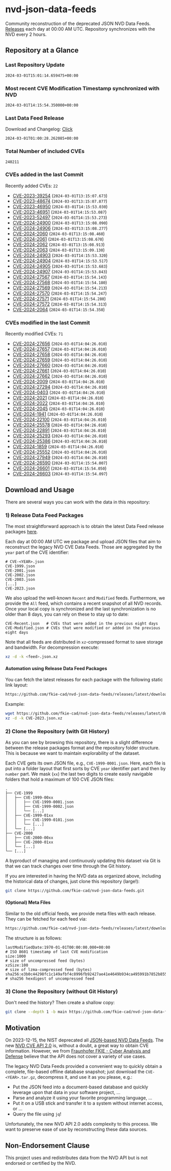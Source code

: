# nvd-json-data-feeds

Community reconstruction of the deprecated JSON NVD Data Feeds. 
[Releases](https://github.com/fkie-cad/nvd-json-data-feeds/releases/latest) each day at 00:00 AM UTC.
Repository synchronizes with the NVD every 2 hours.

## Repository at a Glance

### Last Repository Update

```plain
2024-03-01T15:01:14.659475+00:00
```

### Most recent CVE Modification Timestamp synchronized with NVD

```plain
2024-03-01T14:15:54.350000+00:00
```

### Last Data Feed Release

Download and Changelog: [Click](https://github.com/fkie-cad/nvd-json-data-feeds/releases/latest)

```plain
2024-03-01T01:00:28.262085+00:00
```

### Total Number of included CVEs

```plain
240211
```

### CVEs added in the last Commit

Recently added CVEs: `22`

* [CVE-2023-39254](CVE-2023/CVE-2023-392xx/CVE-2023-39254.json) (`2024-03-01T13:15:07.673`)
* [CVE-2023-48674](CVE-2023/CVE-2023-486xx/CVE-2023-48674.json) (`2024-03-01T13:15:07.877`)
* [CVE-2023-46950](CVE-2023/CVE-2023-469xx/CVE-2023-46950.json) (`2024-03-01T14:15:53.030`)
* [CVE-2023-46951](CVE-2023/CVE-2023-469xx/CVE-2023-46951.json) (`2024-03-01T14:15:53.087`)
* [CVE-2023-52497](CVE-2023/CVE-2023-524xx/CVE-2023-52497.json) (`2024-03-01T14:15:53.273`)
* [CVE-2024-24900](CVE-2024/CVE-2024-249xx/CVE-2024-24900.json) (`2024-03-01T13:15:08.090`)
* [CVE-2024-24906](CVE-2024/CVE-2024-249xx/CVE-2024-24906.json) (`2024-03-01T13:15:08.277`)
* [CVE-2024-2060](CVE-2024/CVE-2024-20xx/CVE-2024-2060.json) (`2024-03-01T13:15:08.460`)
* [CVE-2024-2061](CVE-2024/CVE-2024-20xx/CVE-2024-2061.json) (`2024-03-01T13:15:08.670`)
* [CVE-2024-2062](CVE-2024/CVE-2024-20xx/CVE-2024-2062.json) (`2024-03-01T13:15:08.913`)
* [CVE-2024-2063](CVE-2024/CVE-2024-20xx/CVE-2024-2063.json) (`2024-03-01T13:15:09.130`)
* [CVE-2024-24903](CVE-2024/CVE-2024-249xx/CVE-2024-24903.json) (`2024-03-01T14:15:53.320`)
* [CVE-2024-24904](CVE-2024/CVE-2024-249xx/CVE-2024-24904.json) (`2024-03-01T14:15:53.517`)
* [CVE-2024-24905](CVE-2024/CVE-2024-249xx/CVE-2024-24905.json) (`2024-03-01T14:15:53.683`)
* [CVE-2024-24907](CVE-2024/CVE-2024-249xx/CVE-2024-24907.json) (`2024-03-01T14:15:53.843`)
* [CVE-2024-27567](CVE-2024/CVE-2024-275xx/CVE-2024-27567.json) (`2024-03-01T14:15:54.143`)
* [CVE-2024-27568](CVE-2024/CVE-2024-275xx/CVE-2024-27568.json) (`2024-03-01T14:15:54.180`)
* [CVE-2024-27569](CVE-2024/CVE-2024-275xx/CVE-2024-27569.json) (`2024-03-01T14:15:54.213`)
* [CVE-2024-27570](CVE-2024/CVE-2024-275xx/CVE-2024-27570.json) (`2024-03-01T14:15:54.247`)
* [CVE-2024-27571](CVE-2024/CVE-2024-275xx/CVE-2024-27571.json) (`2024-03-01T14:15:54.280`)
* [CVE-2024-27572](CVE-2024/CVE-2024-275xx/CVE-2024-27572.json) (`2024-03-01T14:15:54.313`)
* [CVE-2024-2064](CVE-2024/CVE-2024-20xx/CVE-2024-2064.json) (`2024-03-01T14:15:54.350`)


### CVEs modified in the last Commit

Recently modified CVEs: `71`

* [CVE-2024-27656](CVE-2024/CVE-2024-276xx/CVE-2024-27656.json) (`2024-03-01T14:04:26.010`)
* [CVE-2024-27657](CVE-2024/CVE-2024-276xx/CVE-2024-27657.json) (`2024-03-01T14:04:26.010`)
* [CVE-2024-27658](CVE-2024/CVE-2024-276xx/CVE-2024-27658.json) (`2024-03-01T14:04:26.010`)
* [CVE-2024-27659](CVE-2024/CVE-2024-276xx/CVE-2024-27659.json) (`2024-03-01T14:04:26.010`)
* [CVE-2024-27660](CVE-2024/CVE-2024-276xx/CVE-2024-27660.json) (`2024-03-01T14:04:26.010`)
* [CVE-2024-27661](CVE-2024/CVE-2024-276xx/CVE-2024-27661.json) (`2024-03-01T14:04:26.010`)
* [CVE-2024-27662](CVE-2024/CVE-2024-276xx/CVE-2024-27662.json) (`2024-03-01T14:04:26.010`)
* [CVE-2024-2009](CVE-2024/CVE-2024-20xx/CVE-2024-2009.json) (`2024-03-01T14:04:26.010`)
* [CVE-2024-27294](CVE-2024/CVE-2024-272xx/CVE-2024-27294.json) (`2024-03-01T14:04:26.010`)
* [CVE-2024-0403](CVE-2024/CVE-2024-04xx/CVE-2024-0403.json) (`2024-03-01T14:04:26.010`)
* [CVE-2024-2021](CVE-2024/CVE-2024-20xx/CVE-2024-2021.json) (`2024-03-01T14:04:26.010`)
* [CVE-2024-2022](CVE-2024/CVE-2024-20xx/CVE-2024-2022.json) (`2024-03-01T14:04:26.010`)
* [CVE-2024-2045](CVE-2024/CVE-2024-20xx/CVE-2024-2045.json) (`2024-03-01T14:04:26.010`)
* [CVE-2024-1941](CVE-2024/CVE-2024-19xx/CVE-2024-1941.json) (`2024-03-01T14:04:26.010`)
* [CVE-2024-22100](CVE-2024/CVE-2024-221xx/CVE-2024-22100.json) (`2024-03-01T14:04:26.010`)
* [CVE-2024-25578](CVE-2024/CVE-2024-255xx/CVE-2024-25578.json) (`2024-03-01T14:04:26.010`)
* [CVE-2024-22891](CVE-2024/CVE-2024-228xx/CVE-2024-22891.json) (`2024-03-01T14:04:26.010`)
* [CVE-2024-25293](CVE-2024/CVE-2024-252xx/CVE-2024-25293.json) (`2024-03-01T14:04:26.010`)
* [CVE-2024-25386](CVE-2024/CVE-2024-253xx/CVE-2024-25386.json) (`2024-03-01T14:04:26.010`)
* [CVE-2024-1859](CVE-2024/CVE-2024-18xx/CVE-2024-1859.json) (`2024-03-01T14:04:26.010`)
* [CVE-2024-25552](CVE-2024/CVE-2024-255xx/CVE-2024-25552.json) (`2024-03-01T14:04:26.010`)
* [CVE-2024-27949](CVE-2024/CVE-2024-279xx/CVE-2024-27949.json) (`2024-03-01T14:04:26.010`)
* [CVE-2024-26590](CVE-2024/CVE-2024-265xx/CVE-2024-26590.json) (`2024-03-01T14:15:54.007`)
* [CVE-2024-26601](CVE-2024/CVE-2024-266xx/CVE-2024-26601.json) (`2024-03-01T14:15:54.050`)
* [CVE-2024-26603](CVE-2024/CVE-2024-266xx/CVE-2024-26603.json) (`2024-03-01T14:15:54.097`)


## Download and Usage

There are several ways you can work with the data in this repository:

### 1) Release Data Feed Packages

The most straightforward approach is to obtain the latest Data Feed release packages [here](https://github.com/fkie-cad/nvd-json-data-feeds/releases/latest).

Each day at 00:00 AM UTC we package and upload JSON files that aim to reconstruct the legacy NVD CVE Data Feeds.
Those are aggregated by the `year` part of the CVE identifier:

```
# CVE-<YEAR>.json
CVE-1999.json
CVE-2001.json
CVE-2002.json
CVE-2003.json
[...]
CVE-2023.json
```

We also upload the well-known `Recent` and `Modified` feeds.
Furthermore, we provide the `All` feed, which contains a recent snapshot of all NVD records.
Once your local copy is synchronized and the last synchronization is no older than 8 days, you can rely on these to stay up to date:

```plain
CVE-Recent.json   # CVEs that were added in the previous eight days
CVE-Modified.json # CVEs that were modified or added in the previous eight days
```

Note that all feeds are distributed in `xz`-compressed format to save storage and bandwidth.
For decompression execute:

```sh
xz -d -k <feed>.json.xz
```


#### Automation using Release Data Feed Packages

You can fetch the latest releases for each package with the following static link layout:

```sh
https://github.com/fkie-cad/nvd-json-data-feeds/releases/latest/download/CVE-<YEAR>.json.xz
```

Example:

```sh
wget https://github.com/fkie-cad/nvd-json-data-feeds/releases/latest/download/CVE-2023.json.xz
xz -d -k CVE-2023.json.xz
```



### 2) Clone the Repository (with Git History)

As you can see by browsing this repository, there is a slight difference between the release packages format and the repository folder structure.
This is because we want to maintain explorability of the dataset.

Each CVE gets its own JSON file, e.g., `CVE-1999-0001.json`.
Here, each file is put into a folder layout that first sorts by CVE `year` identifier part and then by `number` part.
We mask (`xx`) the last two digits to create easily navigable folders that hold a maximum of 100 CVE JSON files:

```plain
.
├── CVE-1999
│   ├── CVE-1999-00xx
│   │   ├── CVE-1999-0001.json
│   │   ├── CVE-1999-0002.json
│   │   └── [...]
│   ├── CVE-1999-01xx
│   │   ├── CVE-1999-0101.json
│   │   └── [...]
│   └── [...]
├── CVE-2000
│   ├── CVE-2000-00xx
│   ├── CVE-2000-01xx
│   └── [...]
└── [...]
```

A byproduct of managing and continuously updating this dataset via Git is that we can track changes over time through the Git history.

If you are interested in having the NVD data as organized above, including the historical data of changes, just clone this repository (large!):

```sh
git clone https://github.com/fkie-cad/nvd-json-data-feeds.git
```

#### (Optional) Meta Files

Similar to the old official feeds, we provide meta files with each release. They can be fetched for each feed via:

```sh
https://github.com/fkie-cad/nvd-json-data-feeds/releases/latest/download/CVE-<YEAR>.meta
```

The structure is as follows:

```plain
lastModifiedDate:1970-01-01T00:00:00.000+00:00                          # ISO 8601 timestamp of last CVE modification
size:1000                                                               # size of uncompressed feed (bytes)
xzSize:100                                                              # size of lzma-compressed feed (bytes)
sha256:e3b0c44298fc1c149afbf4c8996fb92427ae41e4649b934ca495991b7852b855 # sha256 hexdigest of uncompressed feed
```


### 3) Clone the Repository (without Git History)

Don't need the history? Then create a shallow copy:

```sh
git clone --depth 1 -b main https://github.com/fkie-cad/nvd-json-data-feeds.git
```

## Motivation

On 2023-12-15, the NIST deprecated all [JSON-based NVD Data Feeds](https://nvd.nist.gov/vuln/data-feeds#divRetirementBanner-1).
The new [NVD CVE API 2.0](https://nvd.nist.gov/developers/vulnerabilities) is, without a doubt, a great way to obtain CVE information.
However, we from [Fraunhofer FKIE - Cyber Analysis and Defense](https://www.fkie.fraunhofer.de/en/departments/cad.html) believe that the API does not cover a variety of use cases.

The legacy NVD Data Feeds provided a convenient way to quickly obtain a complete, file-based offline database snapshot; just download the `CVE-<YEAR>.tar.gz`, decompress it, and use it as you please, e.g.:

* Put the JSON feed into a document-based database and quickly leverage upon that data in your software project, ...
* Parse and analyze it using your favorite programming language, ...
* Put it on a USB stick and transfer it to a system without internet access, or ...
* Query the file using `jq`!

Unfortunately, the new NVD API 2.0 adds complexity to this process.
We want to preserve ease of use by reconstructing these data sources.

## Non-Endorsement Clause

This project uses and redistributes data from the NVD API but is not endorsed or certified by the NVD.